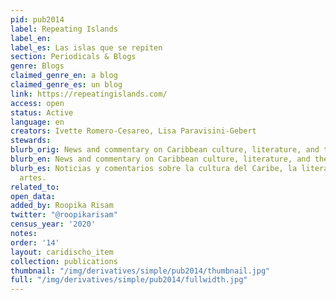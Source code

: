 ```yaml
---
pid: pub2014
label: Repeating Islands
label_en:
label_es: Las islas que se repiten
section: Periodicals & Blogs
genre: Blogs
claimed_genre_en: a blog
claimed_genre_es: un blog
link: https://repeatingislands.com/
access: open
status: Active
language: en
creators: Ivette Romero-Cesareo, Lisa Paravisini-Gebert
stewards:
blurb_orig: News and commentary on Caribbean culture, literature, and the arts
blurb_en: News and commentary on Caribbean culture, literature, and the arts
blurb_es: Noticias y comentarios sobre la cultura del Caribe, la literatura y las
  artes.
related_to:
open_data:
added_by: Roopika Risam
twitter: "@roopikarisam"
census_year: '2020'
notes:
order: '14'
layout: caridischo_item
collection: publications
thumbnail: "/img/derivatives/simple/pub2014/thumbnail.jpg"
full: "/img/derivatives/simple/pub2014/fullwidth.jpg"
---
```

